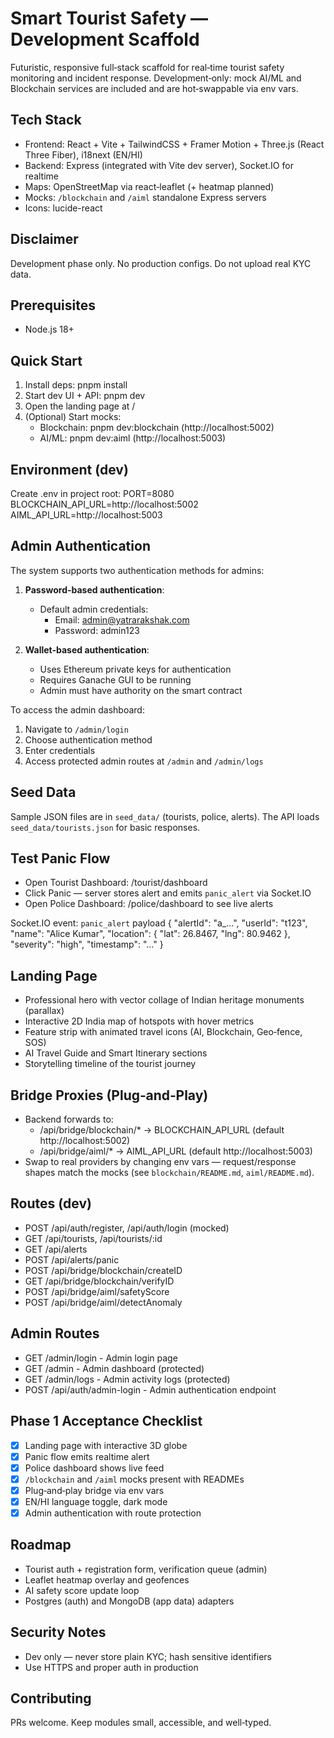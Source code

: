 # Smart Tourist Safety — Development Scaffold

Futuristic, responsive full‑stack scaffold for real‑time tourist safety monitoring and incident response. Development‑only: mock AI/ML and Blockchain services are included and are hot‑swappable via env vars.

## Tech Stack
- Frontend: React + Vite + TailwindCSS + Framer Motion + Three.js (React Three Fiber), i18next (EN/HI)
- Backend: Express (integrated with Vite dev server), Socket.IO for realtime
- Maps: OpenStreetMap via react‑leaflet (+ heatmap planned)
- Mocks: `/blockchain` and `/aiml` standalone Express servers
- Icons: lucide-react

## Disclaimer
Development phase only. No production configs. Do not upload real KYC data.

## Prerequisites
- Node.js 18+

## Quick Start
1. Install deps: pnpm install
2. Start dev UI + API: pnpm dev
3. Open the landing page at /
4. (Optional) Start mocks:
   - Blockchain: pnpm dev:blockchain (http://localhost:5002)
   - AI/ML: pnpm dev:aiml (http://localhost:5003)

## Environment (dev)
Create .env in project root:
PORT=8080
BLOCKCHAIN_API_URL=http://localhost:5002
AIML_API_URL=http://localhost:5003

## Admin Authentication

The system supports two authentication methods for admins:

1. **Password-based authentication**:
   - Default admin credentials:
     - Email: admin@yatrarakshak.com
     - Password: admin123

2. **Wallet-based authentication**:
   - Uses Ethereum private keys for authentication
   - Requires Ganache GUI to be running
   - Admin must have authority on the smart contract

To access the admin dashboard:
1. Navigate to `/admin/login`
2. Choose authentication method
3. Enter credentials
4. Access protected admin routes at `/admin` and `/admin/logs`

## Seed Data
Sample JSON files are in `seed_data/` (tourists, police, alerts). The API loads `seed_data/tourists.json` for basic responses.

## Test Panic Flow
- Open Tourist Dashboard: /tourist/dashboard
- Click Panic — server stores alert and emits `panic_alert` via Socket.IO
- Open Police Dashboard: /police/dashboard to see live alerts

Socket.IO event: `panic_alert` payload
{
  "alertId": "a_...",
  "userId": "t123",
  "name": "Alice Kumar",
  "location": { "lat": 26.8467, "lng": 80.9462 },
  "severity": "high",
  "timestamp": "..."
}

## Landing Page
- Professional hero with vector collage of Indian heritage monuments (parallax)
- Interactive 2D India map of hotspots with hover metrics
- Feature strip with animated travel icons (AI, Blockchain, Geo‑fence, SOS)
- AI Travel Guide and Smart Itinerary sections
- Storytelling timeline of the tourist journey

## Bridge Proxies (Plug‑and‑Play)
- Backend forwards to:
  - /api/bridge/blockchain/* -> BLOCKCHAIN_API_URL (default http://localhost:5002)
  - /api/bridge/aiml/* -> AIML_API_URL (default http://localhost:5003)
- Swap to real providers by changing env vars — request/response shapes match the mocks (see `blockchain/README.md`, `aiml/README.md`).

## Routes (dev)
- POST /api/auth/register, /api/auth/login (mocked)
- GET /api/tourists, /api/tourists/:id
- GET /api/alerts
- POST /api/alerts/panic
- POST /api/bridge/blockchain/createID
- GET  /api/bridge/blockchain/verifyID
- POST /api/bridge/aiml/safetyScore
- POST /api/bridge/aiml/detectAnomaly

## Admin Routes
- GET /admin/login - Admin login page
- GET /admin - Admin dashboard (protected)
- GET /admin/logs - Admin activity logs (protected)
- POST /api/auth/admin-login - Admin authentication endpoint

## Phase 1 Acceptance Checklist
- [x] Landing page with interactive 3D globe
- [x] Panic flow emits realtime alert
- [x] Police dashboard shows live feed
- [x] `/blockchain` and `/aiml` mocks present with READMEs
- [x] Plug‑and‑play bridge via env vars
- [x] EN/HI language toggle, dark mode
- [x] Admin authentication with route protection

## Roadmap
- Tourist auth + registration form, verification queue (admin)
- Leaflet heatmap overlay and geofences
- AI safety score update loop
- Postgres (auth) and MongoDB (app data) adapters

## Security Notes
- Dev only — never store plain KYC; hash sensitive identifiers
- Use HTTPS and proper auth in production

## Contributing
PRs welcome. Keep modules small, accessible, and well‑typed.